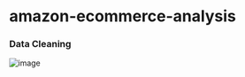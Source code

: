 # amazon-ecommerce-analysis

### Data Cleaning

![image](https://github.com/aidenLane/amazon-ecommerce-analysis/assets/55153752/85c96573-7472-45a2-abd2-1a904d338036)
